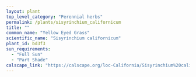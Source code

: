 ```yaml
---
layout: plant                                                              
top_level_category: "Perennial herbs"
permalink: /plants/sisyrinchium_californicum
title: ""
common_name: "Yellow Eyed Grass"
scientific_name: "Sisyrinchium californicum"
plant_id: bd3f3
sun_requirements:
  - "Full Sun"
  - "Part Shade"
calscape_link: "https://calscape.org/loc-California/Sisyrinchium%20californicum(%20)"
---
```


